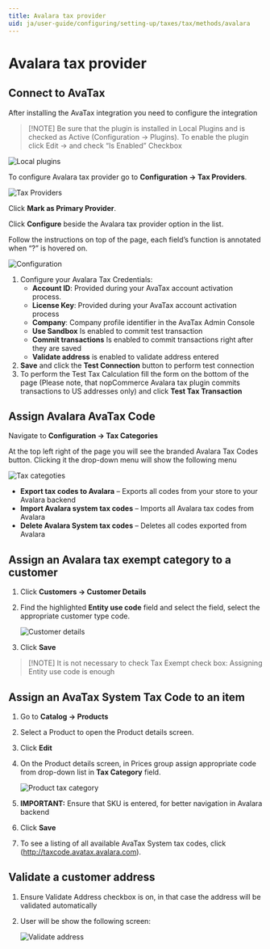 ```yaml
---
title: Avalara tax provider
uid: ja/user-guide/configuring/setting-up/taxes/tax/methods/avalara
---
```


# Avalara tax provider

## Connect to AvaTax

After installing the AvaTax integration you need to configure the integration

> [!NOTE] Be sure that the plugin is installed in Local Plugins and is checked as Active (Configuration → Plugins). To enable the plugin click Edit → and check “Is Enabled” Checkbox

![Local plugins](_static/avalara/local-plugins.png)

To configure Avalara tax provider go to **Configuration → Tax Providers**.

![Tax Providers](_static/avalara/tax-providers.png)

Click **Mark as Primary Provider**.

Click **Configure** beside the Avalara tax provider option in the list.

Follow the instructions on top of the page, each field’s function is annotated when “?” is hovered on.

![Configuration](_static/avalara/avalara-configuration.png)

1. Configure your Avalara Tax Credentials: 
    * **Account ID**: Provided during your AvaTax account activation process.
    * **License Key**: Provided during your AvaTax account activation process
    * **Company**: Company profile identifier in the AvaTax Admin Console
    * **Use Sandbox** Is enabled to commit test transaction
    * **Commit transactions** Is enabled to commit transactions right after they are saved
    * **Validate address** is enabled to validate address entered
2. **Save** and click the **Test Connection** button to perform test connection
3. To perform the Test Tax Calculation fill the form on the bottom of the page (Please note, that nopCommerce Avalara tax plugin commits transactions to US addresses only) and click **Test Tax Transaction**

## Assign Avalara AvaTax Code

Navigate to **Configuration → Tax Categories**

At the top left right of the page you will see the branded Avalara Tax Codes button. Clicking it the drop-down menu will show the following menu

![Tax categoties](_static/avalara/tax-categories.png)

* **Export tax codes to Avalara** – Exports all codes from your store to your Avalara backend
* **Import Avalara system tax codes** – Imports all Avalara tax codes from Avalara
* **Delete Avalara System tax codes** – Deletes all codes exported from Avalara

## Assign an Avalara tax exempt category to a customer

1. Click **Customers → Customer Details**
2. Find the highlighted **Entity use code** field and select the field, select the appropriate customer type code.
    
    ![Customer details](_static/avalara/customer-entity-use-code.png)

3. Click **Save**

> [!NOTE] It is not necessary to check Tax Exempt check box: Assigning Entity use code is enough

## Assign an AvaTax System Tax Code to an item

1. Go to **Catalog → Products**
2. Select a Product to open the Product details screen.
3. Click **Edit**
4. On the Product details screen, in Prices group assign appropriate code from drop-down list in **Tax Category** field.
    
    ![Product tax category](_static/avalara/product-tax-category.png)

5. **IMPORTANT:** Ensure that SKU is entered, for better navigation in Avalara backend

6. Click **Save**
7. To see a listing of all available AvaTax System tax codes, click (<http://taxcode.avatax.avalara.com>).

## Validate a customer address

1. Ensure Validate Address checkbox is on, in that case the address will be validated automatically
2. User will be show the following screen:
    
    ![Validate address](_static/avalara/validate-customer-address.png)